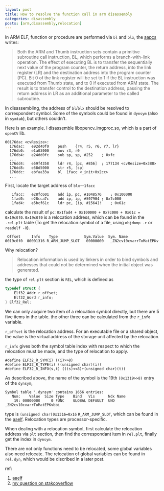 ```yaml
---
layout: post
title: How to resolve the function call in arm disassembly
categories: disassembly
posts: [arm,disassembly,relocation]
---
```


In ARM ELF, function or procedure are performed via `bl` and `blx`, the [aapcs](http://infocenter.arm.com/help/topic/com.arm.doc.ihi0042e/IHI0042E_aapcs.pdf) writes:

>Both the ARM and Thumb instruction sets contain a primitive subroutine call instruction, BL, which performs a branch-with-link operation. The effect of executing BL is to transfer the sequentially next value of the program counter, the return address, into the link register (LR) and the destination address into the program counter (PC). Bit 0 of the link register will be set to 1 if the BL instruction was executed from Thumb state, and to 0 if executed from ARM state. The result is to transfer control to the destination address, passing the return address in LR as an additional parameter to the called subroutine.

In disassembling, the address of `bl`/`blx` should be resolved to correspondent symbol. Some of the symbols could be found in `dynsym` (also in `symtab`), but others couldn't.

Here is an example. I disassemble libopencv_imgproc.so, which is a part of `openCV` lib. 

```
00176dac <cvResize>:
  176dac:	e92d40f0 	push	{r4, r5, r6, r7, lr}
  176db0:	e1a03000 	mov	r3, r0
  176db4:	e24dd0fc 	sub	sp, sp, #252	; 0xfc
  ...
  176dd4:	e59f4358 	ldr	r4, [pc, #856]	; 177134 <cvResize+0x388>
  176dd8:	e58d5000 	str	r5, [sp]
  176ddc:	ebfaa33a 	bl	1facc <_init+0x2cc>
  ...
```
 
 First, locate the target address of `blx`--`1facc`
 
```
   1facc:	e28fc601 	add	ip, pc, #1048576	; 0x100000
   1fad0:	e28cca7c 	add	ip, ip, #507904	; 0x7c000
   1fad4:	e5bcf61c 	ldr	pc, [ip, #1564]!	; 0x61c
```

calculate the result of `pc`: `0x1fad4 + 0x100000 + 0x7c000 + 0x61c = 0x19c0f0`. `0x19c0f0` is a relocation address, which can be found in the `.rel.plt` table (To get the relocation symbol of a file, using `objdump -r` or `readelf -R`).

```
 Offset     Info    Type            Sym.Value  Sym. Name
0019c0f0  00001316 R_ARM_JUMP_SLOT   00000000   _ZN2cv10cvarrToMatEPKv
```

Why relocation? 

>Relocation information is used by linkers in order to bind symbols and addresses that could not be determined when the initial object was generated.

the type of `rel.plt` section is `REL`, which is defined as

```c
typedef struct {
    Elf32_Addr r_offset;
    Elf32_Word r_info;
} Elf32_Rel;
```

We can only acquire two item of a relocation symbol directly, but there are 5 five items in the table. the other three can be calculated from the `r_info` variable.

`r_offset` is the relocation address. For an executable file or a shared object, the value is the virtual address of the storage unit affected by the relocation.

`r_info` gives both the symbol table index with respect to which the relocation must be made, and the type of relocation to apply. 

```
#define ELF32_R_SYM(i) ((i)>>8)
#define ELF32_R_TYPE(i) ((unsigned char)(i))
#define ELF32_R_INFO(s,t) (((s)<<8)+(unsigned char)(t))
```

As described above, the name of the symbol is the 19th `(0x1319>>8)` entry of the `dynsym`,

```
Symbol table '.dynsym' contains 1656 entries:
   Num:    Value  Size Type    Bind   Vis      Ndx Name
    19: 00000000     0 FUNC    GLOBAL DEFAULT  UND _ZN2cv10cvarrToMatEPKvbbi
```

type is `(unsigned char)0x1316=0x16` `R_ARM_JUMP_SLOT`, which can be found in the [aaelf](http://infocenter.arm.com/help/topic/com.arm.doc.ihi0044e/IHI0044E_aaelf.pdf). Relocation types are processor-specific.

When dealing with a relocation symbol, first calculate the relocation address via `plt` section, then find the correspondant item in `rel.plt`, finally get the index in `dynsym`.

There are not only functions need to be relocated, some global variables also need relocate. The relocation of global variables can be found in `rel.dyn`, which would be discribed in a later post.

ref:  
1. [aaelf](http://infocenter.arm.com/help/topic/com.arm.doc.ihi0044e/IHI0044E_aaelf.pdf)  
2. [my question on stakcoverflow](http://reverseengineering.stackexchange.com/questions/9033/how-to-recognize-the-function-call-in-a-dynamic-lib)


